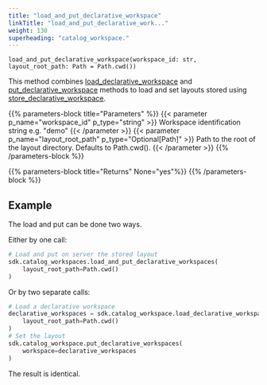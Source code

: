 ```yaml
---
title: "load_and_put_declarative_workspace"
linkTitle: "load_and_put_declarative_work..."
weight: 130
superheading: "catalog_workspace."
---
```


<!-- TODO -->

``load_and_put_declarative_workspace(workspace_id: str, layout_root_path: Path = Path.cwd())``

This method combines [load_declarative_workspace](../load_declarative_workspace) and [put_declarative_workspace](../put_declarative_workspace) methods to load and
set layouts stored using [store_declarative_workspace](../store_declarative_workspace).

{{% parameters-block title="Parameters" %}}
{{< parameter p_name="workspace_id" p_type="string" >}}
Workspace identification string e.g. "demo"
{{< /parameter >}}
{{< parameter p_name="layout_root_path" p_type="Optional[Path]" >}}
Path to the root of the layout directory. Defaults to Path.cwd().
{{< /parameter >}}
{{% /parameters-block %}}

{{% parameters-block title="Returns" None="yes"%}}
{{% /parameters-block %}}

## Example

The load and put can be done two ways.

Either by one call:

```Python
# Load and put on server the stored layout
sdk.catalog_workspaces.load_and_put_declarative_workspaces(
    layout_root_path=Path.cwd()
)
```

Or by two separate calls:

```Python
# Load a declarative workspace
declarative_workspaces = sdk.catalog_workspace.load_declarative_workspaces(
    layout_root_path=Path.cwd()
)
# Set the layout
sdk.catalog_workspace.put_declarative_workspaces(
    workspace=declarative_workspaces
)
```

The result is identical.
